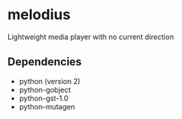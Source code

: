 # melodius
Lightweight media player with no current direction

## Dependencies
* python (version 2)
* python-gobject
* python-gst-1.0
* python-mutagen